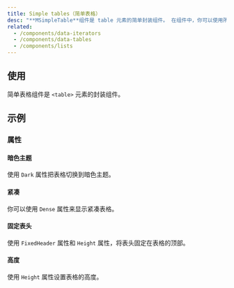 ```yaml
---
title: Simple tables（简单表格）
desc: "**MSimpleTable**组件是 table 元素的简单封装组件。 在组件中，你可以使用所有常规表元素，如 **thead**，**tbody**，**tr** 等。"
related:
  - /components/data-iterators
  - /components/data-tables
  - /components/lists
---
```


## 使用

简单表格组件是 `<table>` 元素的封装组件。

<simple-tables-usage></simple-tables-usage>

## 示例

### 属性

#### 暗色主题

使用 `Dark` 属性把表格切换到暗色主题。

<masa-example file="Examples.components.simple_tables.Dark"></masa-example>

#### 紧凑

你可以使用 `Dense` 属性来显示紧凑表格。

<masa-example file="Examples.components.simple_tables.Dense"></masa-example>

#### 固定表头

使用 `FixedHeader` 属性和 `Height` 属性，将表头固定在表格的顶部。

<masa-example file="Examples.components.simple_tables.FixedHeader"></masa-example>

#### 高度

使用 `Height` 属性设置表格的高度。

<masa-example file="Examples.components.simple_tables.Height"></masa-example>